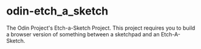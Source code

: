 # odin-etch_a_sketch
The Odin Project's Etch-a-Sketch Project. This project requires you to build a browser version of something between a sketchpad and an Etch-A-Sketch.